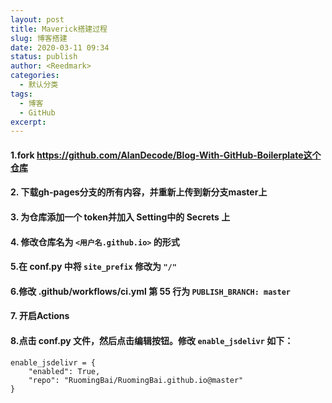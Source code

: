 ```yaml
---
layout: post
title: Maverick搭建过程
slug: 博客搭建
date: 2020-03-11 09:34
status: publish
author: <Reedmark>
categories: 
  - 默认分类
tags: 
  - 博客
  - GitHub
excerpt: 
---
```


#### 1.fork https://github.com/AlanDecode/Blog-With-GitHub-Boilerplate这个仓库

#### 2. 下载gh-pages分支的所有内容，并重新上传到新分支master上

#### 3. 为仓库添加一个 token并加入 Setting中的 Secrets 上

#### 4. 修改仓库名为 `<用户名.github.io>` 的形式

#### 5.在 conf.py 中将 `site_prefix` 修改为 `"/"`

#### 6.修改 .github/workflows/ci.yml 第 55 行为 `PUBLISH_BRANCH: master`

#### 7. 开启Actions

#### 8.点击 conf.py 文件，然后点击编辑按钮。修改 `enable_jsdelivr` 如下：

```
enable_jsdelivr = {
    "enabled": True,
    "repo": "RuomingBai/RuomingBai.github.io@master"
}
```

